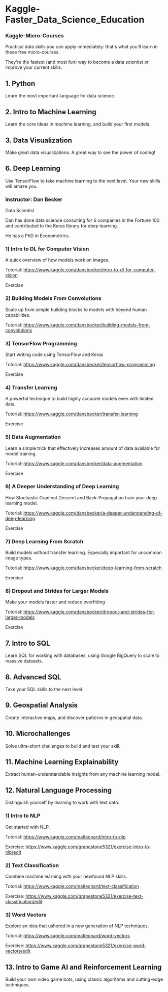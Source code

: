 # Kaggle-Faster_Data_Science_Education
### Kaggle-Micro-Courses

Practical data skills you can apply immediately: that's what you'll learn in these free micro-courses.

They're the fastest (and most fun) way to become a data scientist or improve your current skills.

## 1. Python

Learn the most important language for data science.


## 2. Intro to Machine Learning

Learn the core ideas in machine learning, and build your first models.


## 3. Data Visualization

Make great data visualizations. A great way to see the power of coding!

## 6. Deep Learning

Use TensorFlow to take machine learning to the next level. Your new skills will amaze you.


### Instructor: Dan Becker

Data Scientist

Dan has done data science consulting for 6 companies in the Fortune 100 and contributed to the Keras library for deep learning. 

He has a PhD in Econometrics.

### 1) Intro to DL for Computer Vision

A quick overview of how models work on images.

Tutorial: https://www.kaggle.com/dansbecker/intro-to-dl-for-computer-vision

Exercise

### 2) Building Models From Convolutions

Scale up from simple building blocks to models with beyond human capabilities.

Tutorial: https://www.kaggle.com/dansbecker/building-models-from-convolutions



### 3) TensorFlow Programming

Start writing code using TensorFlow and Keras

Tutorial: https://www.kaggle.com/dansbecker/tensorflow-programming

Exercise

### 4) Transfer Learning

A powerful technique to build highly accurate models even with limited data.

Tutorial: https://www.kaggle.com/dansbecker/transfer-learning

Exercise

### 5) Data Augmentation

Learn a simple trick that effectively increases amount of data available for model training.

Tutorial: https://www.kaggle.com/dansbecker/data-augmentation

Exercise

### 6) A Deeper Understanding of Deep Learning

How Stochastic Gradient Descent and Back-Propagation train your deep learning model.

Tutorial: https://www.kaggle.com/dansbecker/a-deeper-understanding-of-deep-learning

Exercise

### 7) Deep Learning From Scratch

Build models without transfer learning. Especially important for uncommon image types.

Tutorial: https://www.kaggle.com/dansbecker/deep-learning-from-scratch

Exercise

### 8) Dropout and Strides for Larger Models

Make your models faster and reduce overfitting

Tutorial: https://www.kaggle.com/dansbecker/dropout-and-strides-for-larger-models

Exercise



## 7. Intro to SQL

Learn SQL for working with databases, using Google BigQuery to scale to massive datasets.

## 8. Advanced SQL

Take your SQL skills to the next level.

## 9. Geospatial Analysis

Create interactive maps, and discover patterns in geospatial data.

## 10. Microchallenges

Solve ultra-short challenges to build and test your skill.

## 11. Machine Learning Explainability

Extract human-understandable insights from any machine learning model.


## 12. Natural Language Processing

Distinguish yourself by learning to work with text data.


### 1) Intro to NLP
Get started with NLP.

Tutorial: https://www.kaggle.com/matleonard/intro-to-nlp

Exercise: https://www.kaggle.com/grapestone5321/exercise-intro-to-nlp/edit


### 2) Text Classification
Combine machine learning with your newfound NLP skills.


Tutorial: https://www.kaggle.com/matleonard/text-classification

Exercise: https://www.kaggle.com/grapestone5321/exercise-text-classification/edit



### 3) Word Vectors
Explore an idea that ushered in a new generation of NLP techniques.

Tutorial: https://www.kaggle.com/matleonard/word-vectors

Exercise: https://www.kaggle.com/grapestone5321/exercise-word-vectors/edit


## 13. Intro to Game AI and Reinforcement Learning

Build your own video game bots, using classic algorithms and cutting-edge techniques.


